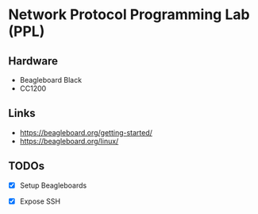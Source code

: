# Network Protocol Programming Lab (PPL)

## Hardware
* Beagleboard Black
* CC1200

## Links
* https://beagleboard.org/getting-started/
* https://beagleboard.org/linux/

## TODOs
* [x] Setup Beagleboards
* [x] Expose SSH

